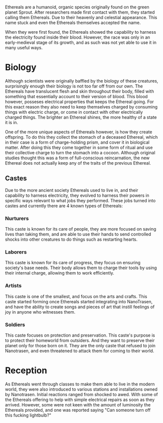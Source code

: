 Ethereals are a humanoid, organic species originally found on the green planet Sprout. After researchers made first contact with them, they started calling them Ethereals. Due to their heavenly and celestial appearance. This name stuck and even the Ethereals themselves accepted the name.

When they were first found, the Ethereals showed the capability to harness the electricity found inside their blood. However, the race was only in an early-medieval stage of its growth, and as such was not yet able to use it in many useful ways.

# Biology

Although scientists were originally baffled by the biology of these creatures, surprisingly enough their biology is not too far off from our own. The Ethereals have translucent flesh and skin throughout their body, filled with something that essentially account to their version of blood. This blood however, posseses electrical properties that keeps the Ethereal going. For this exact reason they also need to keep themselves charged by consuming things with electric charge, or come in contact with other electrically charged things. The brighter an Ethereal shines, the more healthy of a state it is in.

One of the more unique aspects of Ethereals however, is how they create offspring. To do this they collect the stomach of a deceased Ethereal, which in their case is a form of charge-holding prism, and cover it in biological matter. After doing this they come together in some form of ritual and use their collective charge to turn the stomach into a cocoon. Although original studies thought this was a form of full-conscious reincarnation, the new Ethereal does not actually keep any of the traits of the previous Ethereal.

## Castes

Due to the more ancient society Ethereals used to live in, and their capability to harness electricity, they evolved to harness their powers in specific ways relevant to what jobs they performed. These jobs turned into castes and currently there are 4 known types of Ethereals:

### Nurturers
This caste is known for its care of people, they are more focused on saving lives than taking them, and are able to use their hands to send controlled shocks into other creatures to do things such as restarting hearts.

### Laborers
This caste is known for its care of progress, they focus on ensuring society's base needs. Their body allows them to charge their tools by using their internal charge, allowing them to work efficiently.

### Artists
This caste is one of the smallest, and focus on the arts and crafts. This caste started forming once Ethereals started integrating into NanoTrasen, and have the ability to create songs and pieces of art that instill feelings of joy in anyone who witnesses them.

### Soldiers
This caste focuses on protection and preservation. This caste's purpose is to protect their homeworld from outsiders. And they want to preserve their planet only for those born on it. They are the only caste that refused to join Nanotrasen, and even threatened to attack them for coming to their world.

# Reception
As Ethereals went through classes to make them able to live in the modern world, they were also introduced to various stations and installations owned by Nanotrasen. Initial reactions ranged from shocked to awed. With some of the Ethereals offering to help with simple electrical repairs as soon as they arrived. However, some were not keen with the amount of luminosity the Ethereals provided, and one was reported saying "Can someone turn off this fucking lightbulb?"
